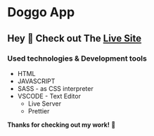 # Doggo App

## Hey 👋 Check out The [Live Site](https://a2uuz.github.io/doggoapi/)

### Used technologies & Development tools

- HTML
- JAVASCRIPT
- SASS - as CSS interpreter
- VSCODE - Text Editor
  - Live Server
  - Prettier

**Thanks for checking out my work!** 🚀
